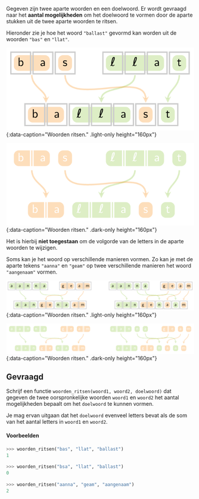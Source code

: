 Gegeven zijn twee aparte woorden en een doelwoord. Er wordt gevraagd naar het **aantal mogelijkheden** om het doelwoord te vormen door de aparte stukken uit de twee aparte woorden te ritsen.

Hieronder zie je hoe het woord `"ballast"` gevormd kan worden uit de woorden `"bas"` en `"llat"`.

![Woorden ritsen.](media/image.png "Woorden ritsen."){:data-caption="Woorden ritsen." .light-only height="160px"}

![Woorden ritsen.](media/image_dark.png "Woorden ritsen."){:data-caption="Woorden ritsen." .dark-only height="160px"}

Het is hierbij **niet toegestaan** om de volgorde van de letters in de aparte woorden te wijzigen.

Soms kan je het woord op verschillende manieren vormen. Zo kan je met de aparte tekens `"aanna"` en `"geam"` op twee verschillende manieren het woord `"aangenaam"` vormen.

![Woorden ritsen.](media/image_2.png "Woorden ritsen."){:data-caption="Woorden ritsen." .light-only height="160px"}

![Woorden ritsen.](media/image_2_dark.png "Woorden ritsen."){:data-caption="Woorden ritsen." .dark-only height="160px"}

## Gevraagd
Schrijf een functie `woorden_ritsen(woord1, woord2, doelwoord)` dat gegeven de twee oorspronkelijke woorden `woord1` en `woord2` het aantal mogelijkheden bepaalt om het `doelwoord` te kunnen vormen.

Je mag ervan uitgaan dat het `doelwoord` evenveel letters bevat als de som van het aantal letters in `woord1` en `woord2`.

#### Voorbeelden

```python
>>> woorden_ritsen("bas", "llat", "ballast")
1
```

```python
>>> woorden_ritsen("bsa", "llat", "ballast")
0
```

```python
>>> woorden_ritsen("aanna", "geam", "aangenaam")
2
```

